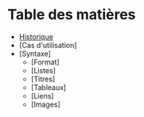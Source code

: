 # Table des matières

* [Historique](markdown-workgroup/page1.md#Historique)
* [Cas d'utilisation]
* [Syntaxe]
    * [Format]
    * [Listes]
    * [Titres]
    * [Tableaux]
    * [Liens]
    * [Images]
